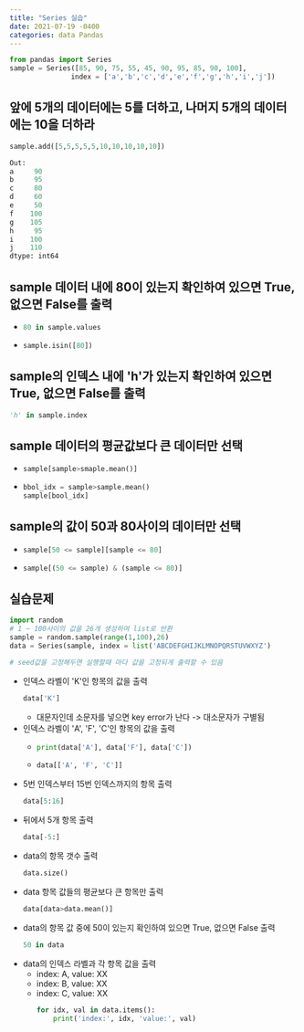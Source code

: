 ```yaml
---
title: "Series 실습"
date: 2021-07-19 -0400
categories: data Pandas
---
```


```py  
from pandas import Series  
sample = Series([85, 90, 75, 55, 45, 90, 95, 85, 90, 100], 
               index = ['a','b','c','d','e','f','g','h','i','j'])  
```  

## 앞에 5개의 데이터에는 5를 더하고, 나머지 5개의 데이터에는 10을 더하라  

```py  
sample.add([5,5,5,5,5,10,10,10,10,10])  

Out:  
a     90  
b     95  
c     80  
d     60  
e     50  
f    100  
g    105  
h     95  
i    100  
j    110  
dtype: int64  
```  

## sample 데이터 내에 80이 있는지 확인하여 있으면 True, 없으면 False를 출력  

- ```py  
  80 in sample.values  
  ```  
- ```py  
  sample.isin([80])  
  ```  

## sample의 인덱스 내에 'h'가 있는지 확인하여 있으면 True, 없으면 False를 출력  

```py  
'h' in sample.index  
```  

## sample 데이터의 평균값보다 큰 데이터만 선택  

- ```py  
  sample[sample>smaple.mean()]  
  ```  
  
- ```py  
  bbol_idx = sample>sample.mean()  
  sample[bool_idx]  
  ```  

## sample의 값이 50과 80사이의 데이터만 선택  
- ```py
  sample[50 <= sample][sample <= 80]  
  ```  
- ```py  
  sample[(50 <= sample) & (sample <= 80)]  
  ```  

## 실습문제  

```py  
import random  
# 1 ~ 100사이의 값을 26개 생성하여 list로 반환  
sample = random.sample(range(1,100),26)  
data = Series(sample, index = list('ABCDEFGHIJKLMNOPQRSTUVWXYZ')  

# seed값을 고정해두면 실행할때 마다 값을 고정되게 출력할 수 있음  
```  
- 인덱스 라벨이 'K'인 항목의 값을 출력
  ```py  
  data['K']  
  ```  
  - 대문자인데 소문자를 넣으면 key error가 난다 -> 대소문자가 구별됨  
- 인덱스 라벨이 'A', 'F', 'C'인 항목의 값을 출력  
  * ```py  
    print(data['A'], data['F'], data['C'])  
    ```  
  * ```py  
    data[['A', 'F', 'C']]  
    ```  
- 5번 인덱스부터 15번 인덱스까지의 항목 출력
  ```py  
  data[5:16]  
  ```  
- 뒤에서 5개 항목 출력
  ```py  
  data[-5:]  
  ```  
- data의 항목 갯수 출력
  ```py  
  data.size()  
  ```  
- data 항목 값들의 평균보다 큰 항목만 출력
  ```py  
  data[data>data.mean()]  
  ```  
- data의 항목 값 중에 50이 있는지 확인하여 있으면 True, 없으면 False 출력
  ```py  
  50 in data  
  ```  
- data의 인덱스 라벨과 각 항목 값을 출력  
  * index: A, value: XX  
  * index: B, value: XX  
  * index: C, value: XX  
    ```py  
    for idx, val in data.items():  
        print('index:', idx, 'value:', val)  
    ```   
